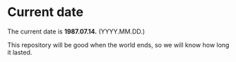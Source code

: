 # Current date

The current date is **1987.07.14.** (YYYY.MM.DD.)

This repository will be good when the world ends, so we will know how long it lasted.